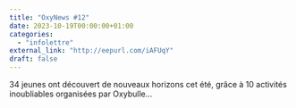 ```yaml
---
title: "OxyNews #12"
date: 2023-10-19T00:00:00+01:00
categories: 
  - "infolettre"
external_link: "http://eepurl.com/iAFUqY"
draft: false
---
```

34 jeunes ont découvert de nouveaux horizons cet été, grâce à 10 activités inoubliables organisées par Oxybulle...

